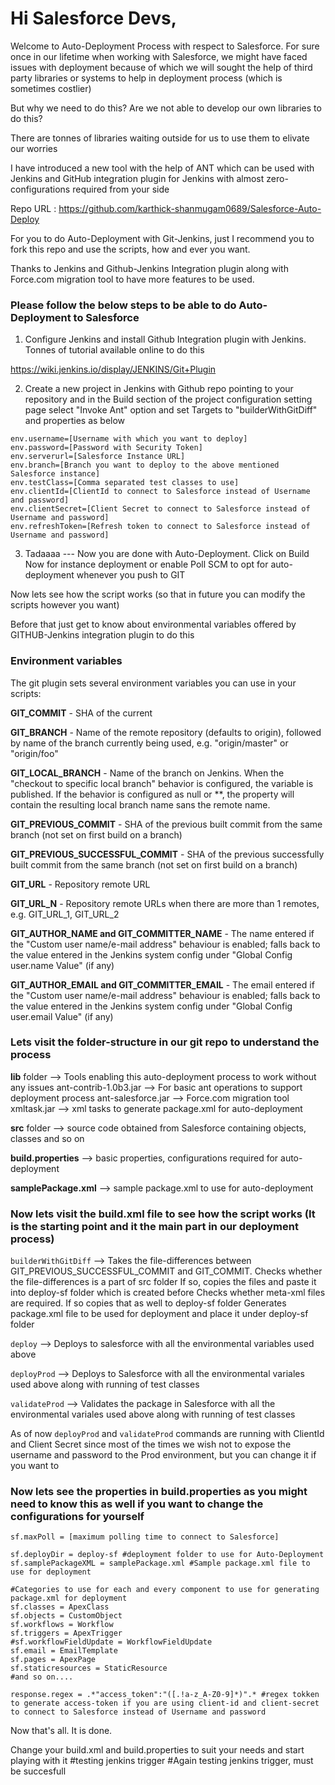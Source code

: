 # Hi Salesforce Devs,

Welcome to Auto-Deployment Process with respect to Salesforce. For sure once in our lifetime when working with Salesforce, we might have faced issues with deployment because of which we will sought the help of third party libraries or systems to help in deployment process (which is sometimes costlier)

But why we need to do this? Are we not able to develop our own libraries to do this?

There are tonnes of libraries waiting outside for us to use them to elivate our worries

I have introduced a new tool with the help of ANT which can be used with Jenkins and GitHub integration plugin for Jenkins with almost zero-configurations required from your side

Repo URL : https://github.com/karthick-shanmugam0689/Salesforce-Auto-Deploy

For you to do Auto-Deployment with Git-Jenkins, just I recommend you to fork this repo and use the scripts, how and ever you want.

Thanks to Jenkins and Github-Jenkins Integration plugin along with Force.com migration tool to have more features to be used.

### Please follow the below steps to be able to do Auto-Deployment to Salesforce

1. Configure Jenkins and install Github Integration plugin with Jenkins. Tonnes of tutorial available online to do this

https://wiki.jenkins.io/display/JENKINS/Git+Plugin

2. Create a new project in Jenkins with Github repo pointing to your repository and in the Build section of the project configuration setting page select "Invoke Ant" option and set Targets to "builderWithGitDiff" and properties as below

```
env.username=[Username with which you want to deploy]
env.password=[Password with Security Token]
env.serverurl=[Salesforce Instance URL]
env.branch=[Branch you want to deploy to the above mentioned Salesforce instance]
env.testClass=[Comma separated test classes to use]
env.clientId=[ClientId to connect to Salesforce instead of Username and password]
env.clientSecret=[Client Secret to connect to Salesforce instead of Username and password]
env.refreshToken=[Refresh token to connect to Salesforce instead of Username and password]
```

3. Tadaaaa --- Now you are done with Auto-Deployment. Click on Build Now for instance deployment or enable Poll SCM to opt for auto-deployment whenever you push to GIT 


Now lets see how the script works (so that in future you can modify the scripts however you want)

Before that just get to know about environmental variables offered by GITHUB-Jenkins integration plugin to do this


### Environment variables
The git plugin sets several environment variables you can use in your scripts:

**GIT_COMMIT** - SHA of the current

**GIT_BRANCH** - Name of the remote repository (defaults to origin), followed by name of the branch currently being used, e.g. "origin/master" or "origin/foo"

**GIT_LOCAL_BRANCH** - Name of the branch on Jenkins. When the "checkout to specific local branch" behavior is configured, the variable is published.  If the behavior is configured as null or **, the property will contain the resulting local branch name sans the remote name.

**GIT_PREVIOUS_COMMIT** - SHA of the previous built commit from the same branch (not set on first build on a branch)

**GIT_PREVIOUS_SUCCESSFUL_COMMIT** - SHA of the previous successfully built commit from the same branch (not set on first build on a branch)

**GIT_URL** - Repository remote URL

**GIT_URL_N** - Repository remote URLs when there are more than 1 remotes, e.g. GIT_URL_1, GIT_URL_2

**GIT_AUTHOR_NAME and GIT_COMMITTER_NAME** - The name entered if the "Custom user name/e-mail address" behaviour is enabled; falls back to the value entered in the Jenkins system config under "Global Config user.name Value" (if any)

**GIT_AUTHOR_EMAIL and GIT_COMMITTER_EMAIL** - The email entered if the "Custom user name/e-mail address" behaviour is enabled; falls back to the value entered in the Jenkins system config under "Global Config user.email Value" (if any)


### Lets visit the folder-structure in our git repo to understand the process

**lib** folder --> Tools enabling this auto-deployment process to work without any issues
          ant-contrib-1.0b3.jar --> For basic ant operations to support deployment process
          ant-salesforce.jar --> Force.com migration tool
          xmltask.jar --> xml tasks to generate package.xml for auto-deployment

**src** folder --> source code obtained from Salesforce containing objects, classes and so on

**build.properties** --> basic properties, configurations required for auto-deployment

**samplePackage.xml** --> sample package.xml to use for auto-deployment

### Now lets visit the build.xml file to see how the script works (It is the starting point and it the main part in our deployment process)

`builderWithGitDiff` --> 
         Takes the file-differences between GIT_PREVIOUS_SUCCESSFUL_COMMIT and GIT_COMMIT. 
         Checks whether the file-differences is a part of src folder
         If so, copies the files and paste it into deploy-sf folder which is created before
         Checks whether meta-xml files are required. If so copies that as well to deploy-sf folder
         Generates package.xml file to be used for deployment and place it under deploy-sf folder

`deploy` -->
         Deploys to salesforce with all the environmental variables used above

`deployProd` -->
         Deploys to Salesforce with all the environmental variales used above along with running of test classes

`validateProd` -->
         Validates the package in Salesforce with all the environmental variales used above along with running of test classes


As of now `deployProd` and `validateProd` commands are running with ClientId and Client Secret since most of the times we wish not to expose the username and password to the Prod environment, but you can change it if you want to

### Now lets see the properties in build.properties as you might need to know this as well if you want to change the configurations for yourself
```
sf.maxPoll = [maximum polling time to connect to Salesforce]

sf.deployDir = deploy-sf #deployment folder to use for Auto-Deployment
sf.samplePackageXML = samplePackage.xml #Sample package.xml file to use for deployment

#Categories to use for each and every component to use for generating package.xml for deployment
sf.classes = ApexClass 
sf.objects = CustomObject
sf.workflows = Workflow
sf.triggers = ApexTrigger
#sf.workflowFieldUpdate = WorkflowFieldUpdate
sf.email = EmailTemplate
sf.pages = ApexPage
sf.staticresources = StaticResource
#and so on....

response.regex = .*"access_token":"([.!a-z_A-Z0-9]*)".* #regex tokken to generate access-token if you are using client-id and client-secret to connect to Salesforce instead of Username and password
```
Now that's all. It is done. 

Change your build.xml and build.properties to suit your needs and start playing with it
#testing jenkins trigger
#Again testing jenkins trigger, must be succesfull
